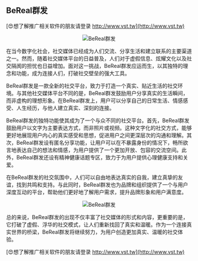 ## **BeReal群发**

[😍想了解推广相关软件的朋友请登录 http://www.vst.tw](http://www.vst.tw)

 <center><img src="https://vst.tw/MP4/tuiguang/png/4.png" alt="BeReal群发"></center>

在当今数字化社会，社交媒体已经成为人们交流、分享生活和建立联系的主要渠道之一。然而，随着社交媒体平台的日益普及，人们对于虚假信息、炫耀文化以及社交隔阂的担忧也日益增加。面对这一挑战，BeReal群发应运而生，以其独特的理念和功能，成为连接人们，打破社交壁垒的强大工具。

BeReal群发是一款全新的社交平台，致力于打造一个真实、贴近生活的社交环境。与其他社交媒体平台不同的是，BeReal群发鼓励用户分享真实的生活瞬间，而非虚构的理想形象。在BeReal群发上，用户可以分享自己的日常生活、情感感受、人生经历，与他人建立真实、深刻的连接。

BeReal群发的独特功能使其成为了一个与众不同的社交平台。首先，BeReal群发鼓励用户以文字为主要表达方式，而非照片或视频。这种文字化的社交方式，能够更好地展现用户内心的真实感受和思想，促进用户之间更深层次的沟通和理解。其次，BeReal群发设有匿名分享功能，让用户可以在不暴露身份的情况下，畅所欲言地表达自己的想法和情感，为用户提供了一个更加开放、包容的交流空间。此外，BeReal群发还设有精神健康话题专区，致力于为用户提供心理健康支持和关爱。

在BeReal群发的社交氛围中，人们可以自由地表达真实的自我，建立真挚的友谊，找到共鸣和支持。与此同时，BeReal群发也为品牌和组织提供了一个与用户深度互动的平台，帮助他们更好地了解用户需求，提升品牌形象和用户满意度。

 <center><img src="https://vst.tw/MP4/tuiguang/png/8.png" alt="BeReal群发"></center>

总的来说，BeReal群发的出现不仅丰富了社交媒体的形式和内容，更重要的是，它打破了虚假、浮华的社交模式，让人们重新找回了真实和温暖。作为一个连接真实世界的桥梁，BeReal群发将继续努力，为用户创造更加真实、温暖的社交体验。

[😍想了解推广相关软件的朋友请登录 http://www.vst.tw](http://www.vst.tw)




